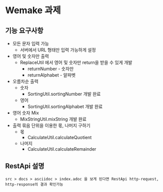 # Wemake 과제

## 기능 요구사항
* 모든 문자 입력 가능
  * 서버에서 URL 형태만 입력 가능하게 설정
* 영어 및 숫자만 출력
  * ReplaceUtil 에서 영어 및 숫자만 return을 받을 수 있게 개발
    * returnNumber  - 숫자만
    * returnAlphabet  - 알파벳
* 오름차순 출력
    * 숫자
        * SortingUtil.sortingNumber 개발 완료
    * 영어
        * SortingUtil.sortingAlphabet 개발 완료
* 영어 숫자 Mix
    * MixStringUtil.mixString 개발 완료
* 출력 묶음 단위을 이용한 몫, 나머지 구하기
    * 몫
        * CalculateUtil.calculateQuotient
    * 나머지
        * CalculateUtil.calculateRemainder

## RestApi 설명
    src > docs > asciidoc > index.adoc 을 보게 된다면 RestApi http-request, http-response의 결과 확인가능